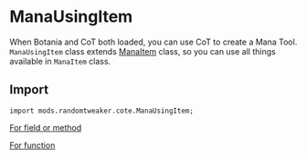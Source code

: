 # ManaUsingItem

When Botania and CoT both loaded, you can use CoT to create a Mana Tool. `ManaUsingItem` class
extends [ManaItem](ManaItem.md) class, so you can use all things available in `ManaItem` class.

## Import

```zenscript
import mods.randomtweaker.cote.ManaUsingItem;
```

[For field or method](../ManaItem/ManaItem.md)

[For function](function.md#usesMana)
